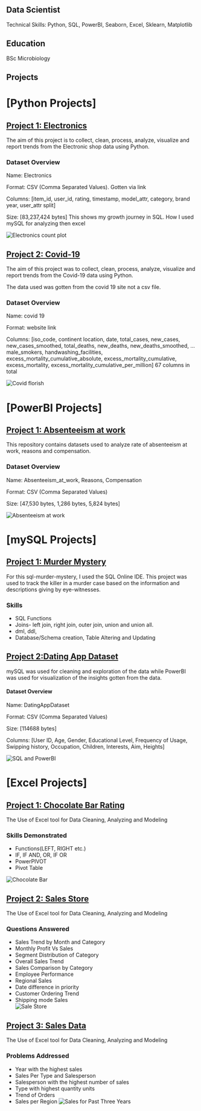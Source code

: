 ## Data Scientist
Technical Skills: Python, SQL, PowerBI, Seaborn, Excel, Sklearn, Matplotlib

## Education
BSc Microbiology

## Projects
# [Python Projects]
## [Project 1: Electronics](https://github.com/Ikeoluwapo/Electronics)
The aim of this project is to collect, clean, process, analyze, visualize and report trends from the Electronic shop data using Python.
### Dataset Overview
Name: Electronics

Format: CSV (Comma Separated Values). Gotten via link

Columns: [item_id,	user_id,	rating,	timestamp,	model_attr,	category,	brand	year,	user_attr	split]

Size: [83,237,424 bytes]
This shows my growth journey in SQL. How I used mySQL for analyzing then excel

![Electronics count plot](https://github.com/Ikeoluwapo/Electronics/blob/96a17deb4fe818e6fa53039ce794170f11d1da52/countplot.png?raw=True)

## [Project 2: Covid-19](https://github.com/Ikeoluwapo/Covid-19)
The aim of this project was to collect, clean, process, analyze, visualize and report trends from the Covid-19 data using Python.

The data used was gotten from the covid 19 site not a csv file.
### Dataset Overview
Name: covid 19

Format: website link

Columns: [iso_code,	continent	location,	date,	total_cases,	new_cases,	new_cases_smoothed,	total_deaths,	new_deaths,	new_deaths_smoothed,	...	male_smokers,	handwashing_facilities,	excess_mortality_cumulative_absolute,	excess_mortality_cumulative,	excess_mortality,	excess_mortality_cumulative_per_million] 67 columns in total

![Covid florish](https://github.com/Ikeoluwapo/Covid-19/blob/0fb2891711581461d51a8c2079ea95bcac82858e/covid.png?raw=True)

# [PowerBI Projects]
## [Project 1: Absenteeism at work](https://github.com/Ikeoluwapo/Absenteeism_at_work)
This repository contains datasets used to analyze rate of absenteeism at work, reasons and compensation.
### Dataset Overview
Name: Absenteeism_at_work, Reasons, Compensation

Format: CSV (Comma Separated Values)

Size: [47,530 bytes, 1,286 bytes, 5,824 bytes]

![Absenteeism at work](https://github.com/Ikeoluwapo/Absenteeism_at_work/blob/b05d3aeec158483997ee022c73471b2e46585d78/Absenteeism%20dashboard.png?raw=True)

# [mySQL Projects]
## [Project 1: Murder Mystery](https://github.com/Ikeoluwapo/Python-Journey)
For this sql-murder-mystery, I used the SQL Online IDE. This project was used to track the killer in a murder case based on the information and descriptions giving by eye-witnesses.
### Skills
* SQL Functions
* Joins- left join, right join, outer join, union and union all.
* dml, ddl,
* Database/Schema creation, Table Altering and Updating

## [Project 2:Dating App Dataset](https://github.com/Ikeoluwapo/DatingApp/tree/main)
mySQL was used for cleaning and exploration of the data while PowerBI was used for visualization of the insights gotten from the data.
#### Dataset Overview
Name: DatingAppDataset

Format: CSV (Comma Separated Values)

Size: [114688 bytes]

Columns: [User ID, Age, Gender, Educational Level, Frequency of Usage, Swipping history, Occupation, Children, Interests, Aim, Heights]

![SQL and PowerBI](https://github.com/Ikeoluwapo/DatingApp/blob/1765c4e31cb1516a7dfefb3d13d93edde4f61cb8/DATING%20APP%20DATA.png?raw=True)

# [Excel Projects]
## [Project 1: Chocolate Bar Rating](https://github.com/Ikeoluwapo/Chocolate-Bar-Rating)
The Use of Excel tool for Data Cleaning, Analyzing and Modeling 
### Skills Demonstrated
* Functions(LEFT, RIGHT etc.)
* IF, IF AND, OR, IF OR
* PowerPIVOT
* Pivot Table

![Chocolate Bar](https://github.com/Ikeoluwapo/Chocolate-Bar-Rating/blob/4fbfc99cd2d4b707d34046e19c1cbc3d7d33a465/CHOCOLATE%20BAR.png?raw=True)

## [Project 2: Sales Store](https://github.com/Ikeoluwapo/Sales-Store/tree/main)
The Use of Excel tool for Data Cleaning, Analyzing and Modeling
### Questions Answered
* Sales Trend by Month and Category
* Monthly Profit Vs Sales
* Segment Distribution of Category
* Overall Sales Trend
* Sales Comparison by Category
* Employee Performance
* Regional Sales
* Date difference in priority
* Customer Ordering Trend
* Shipping mode Sales  
![Sale Store](https://github.com/Ikeoluwapo/Sales-Store/blob/abbd8e843a19486e1386d4f19ddb699a298f0c60/SALES%20STORE.png?raw=true)

## [Project 3: Sales Data](https://github.com/Ikeoluwapo/Sales-Data)
The Use of Excel tool for Data Cleaning, Analyzing and Modeling 
### Problems Addressed
* Year with the highest sales
* Sales Per Type and Salesperson
* Salesperson with the highest number of sales
* Type with highest quantity units
* Trend of Orders 
* Sales per Region
![Sales for Past Three Years](https://github.com/Ikeoluwapo/Sales-Data/blob/6d169405dc361e878c29b5d9bf775a2ee5a0b205/SALES%20FOR%20THE%20PAST%20THREE%20YEARS.png?raw=true)
